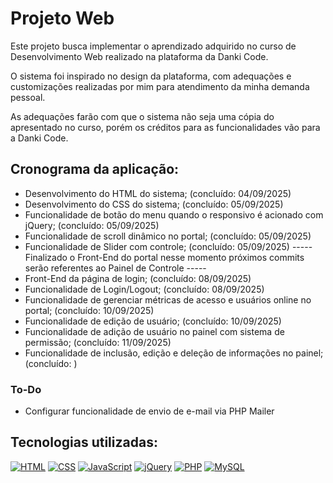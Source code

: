 # Projeto Web

Este projeto busca implementar o aprendizado adquirido no curso de Desenvolvimento Web realizado na plataforma da Danki Code.

O sistema foi inspirado no design da plataforma, com adequações e customizações realizadas por mim para atendimento da minha demanda pessoal.

As adequações farão com que o sistema não seja uma cópia do apresentado no curso, porém os créditos para as funcionalidades vão para a Danki Code.

## Cronograma da aplicação:
* Desenvolvimento do HTML do sistema; (concluído: 04/09/2025)
* Desenvolvimento do CSS do sistema; (concluído: 05/09/2025)
* Funcionalidade de botão do menu quando o responsivo é acionado com jQuery; (concluído: 05/09/2025)
* Funcionalidade de scroll dinâmico no portal; (concluído: 05/09/2025)
* Funcionalidade de Slider com controle; (concluído: 05/09/2025)
----- Finalizado o Front-End do portal nesse momento próximos commits serão referentes ao Painel de Controle -----
* Front-End da página de login; (concluído: 08/09/2025)
* Funcionalidade de Login/Logout; (concluído: 08/09/2025)
* Funcionalidade de gerenciar métricas de acesso e usuários online no portal; (concluído: 10/09/2025)
* Funcionalidade de edição de usuário; (concluído: 10/09/2025)
* Funcionalidade de adição de usuário no painel com sistema de permissão; (concluído: 11/09/2025)
* Funcionalidade de inclusão, edição e deleção de informações no painel; (concluído: )

### To-Do
- Configurar funcionalidade de envio de e-mail via PHP Mailer

## Tecnologias utilizadas:
[![HTML](https://img.shields.io/badge/HTML-%23E34F26.svg?logo=html5&logoColor=white)](#)
[![CSS](https://img.shields.io/badge/CSS-639?logo=css&logoColor=fff)](#)
[![JavaScript](https://img.shields.io/badge/JavaScript-F7DF1E?logo=javascript&logoColor=000)](#)
[![jQuery](https://img.shields.io/badge/jQuery-0769AD?logo=jquery&logoColor=fff)](#)
[![PHP](https://img.shields.io/badge/php-%23777BB4.svg?&logo=php&logoColor=white)](#)
[![MySQL](https://img.shields.io/badge/MySQL-4479A1?logo=mysql&logoColor=fff)](#)